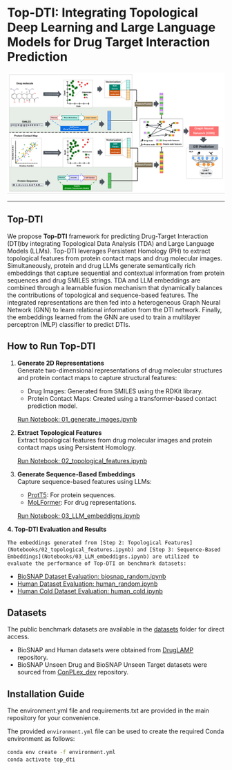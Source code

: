 # Top-DTI: Integrating Topological Deep Learning and Large Language Models for Drug Target Interaction Prediction

![Top-DTI Overview](images/pipeline.png)

---

## Top-DTI

We propose **Top-DTI** framework for predicting Drug-Target Interaction (DTI)by integrating  Topological Data Analysis (TDA) and Large Language Models (LLMs). Top-DTI leverages Persistent Homology (PH) to extract topological features from protein contact maps and drug molecular images. Simultaneously, protein and drug LLMs generate semantically rich embeddings that capture sequential and contextual information from protein sequences and drug SMILES strings. TDA and LLM embeddings are combined through a learnable fusion mechanism that dynamically balances the contributions of topological and sequence-based features. The integrated representations are then fed into a heterogeneous Graph Neural Network (GNN) to learn relational information from the DTI network. Finally, the embeddings learned from the GNN are used to train a multilayer perceptron (MLP) classifier to predict DTIs.


## How to Run Top-DTI

1. **Generate 2D Representations**  
   Generate two-dimensional representations of drug molecular structures and protein contact maps to capture structural features:  
   - Drug Images: Generated from SMILES using the RDKit library.  
   - Protein Contact Maps: Created using a transformer-based contact prediction model. 

    [Run Notebook: 01_generate_images.ipynb](Notebooks/01_generate_images.ipynb)

2. **Extract Topological Features**  
   Extract topological features from drug molecular images and protein contact maps using Persistent Homology. 

    [Run Notebook: 02_topological_features.ipynb](Notebooks/02_topological_features.ipynb)

3. **Generate Sequence-Based Embeddings**  
   Capture sequence-based features using LLMs:  
   - [ProtT5](https://github.com/agemagician/ProtTrans): For protein sequences.  
   - [MoLFormer](https://github.com/IBM/molformer): For drug representations. 

    [Run Notebook: 03_LLM_embeddigns.ipynb](Notebooks/03_LLM_embeddigns.ipynb)

**4. Top-DTI Evaluation and Results**
   
    The embeddings generated from [Step 2: Topological Features](Notebooks/02_topological_features.ipynb) and [Step 3: Sequence-Based Embeddings](Notebooks/03_LLM_embeddigns.ipynb) are utilized to evaluate the performance of Top-DTI on benchmark datasets:

   - [BioSNAP Dataset Evaluation: biosnap_random.ipynb](Notebooks/biosnap_random.ipynb)  
   - [Human Dataset Evaluation: human_random.ipynb](Notebooks/human_random.ipynb)  
   - [Human Cold Dataset Evaluation: human_cold.ipynb](Notebooks/human_cold.ipynb)  

## Datasets

The public benchmark datasets are available in the [datasets](datasets) folder for direct access.  

- BioSNAP and Human datasets were obtained from [DrugLAMP](https://github.com/Lzcstan/DrugLAMP) repository.  
- BioSNAP Unseen Drug and BioSNAP Unseen Target datasets were sourced from [ConPLex_dev](https://github.com/samsledje/ConPLex_dev) repository.

## Installation Guide

The environment.yml file and requirements.txt are provided in the main repository for your convenience.

The provided `environment.yml` file can be used to create the required Conda environment as follows:
```bash
conda env create -f environment.yml
conda activate top_dti
